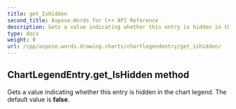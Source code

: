 ```yaml
---
title: get_IsHidden
second_title: Aspose.Words for C++ API Reference
description: Gets a value indicating whether this entry is hidden in the chart legend. The default value is false. 
type: docs
weight: 0
url: /cpp/aspose.words.drawing.charts/chartlegendentry/get_ishidden/
---
```

## ChartLegendEntry.get_IsHidden method


Gets a value indicating whether this entry is hidden in the chart legend. The default value is **false**.

